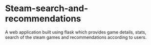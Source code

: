 # Steam-search-and-recommendations
A web application built using flask which provides game details, stats, search of the steam games and recommendations according to users.
